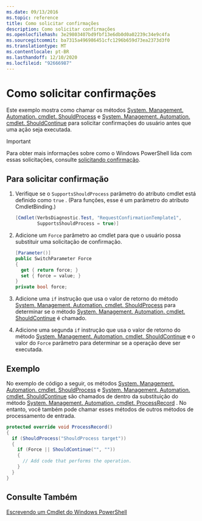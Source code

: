 ```yaml
---
ms.date: 09/13/2016
ms.topic: reference
title: Como solicitar confirmações
description: Como solicitar confirmações
ms.openlocfilehash: 3e29803407bd9fbf13e6db0d0a02239c34e9c4fa
ms.sourcegitcommit: ba7315a496986451cfc1296b659d73ea2373d3f0
ms.translationtype: MT
ms.contentlocale: pt-BR
ms.lasthandoff: 12/10/2020
ms.locfileid: "92666987"
---
```

# <a name="how-to-request-confirmations"></a>Como solicitar confirmações

Este exemplo mostra como chamar os métodos [System. Management. Automation. cmdlet. ShouldProcess](/dotnet/api/System.Management.Automation.Cmdlet.ShouldProcess) e [System. Management. Automation. cmdlet. ShouldContinue](/dotnet/api/System.Management.Automation.Cmdlet.ShouldContinue) para solicitar confirmações do usuário antes que uma ação seja executada.

> [!IMPORTANT]
> Para obter mais informações sobre como o Windows PowerShell lida com essas solicitações, consulte [solicitando confirmação](./requesting-confirmation-from-cmdlets.md).

## <a name="to-request-confirmation"></a>Para solicitar confirmação

1. Verifique se o `SupportsShouldProcess` parâmetro do atributo cmdlet está definido como `true` . (Para funções, esse é um parâmetro do atributo CmdletBinding.)

    ```csharp
    [Cmdlet(VerbsDiagnostic.Test, "RequestConfirmationTemplate1",
            SupportsShouldProcess = true)]
    ```

2. Adicione um `Force` parâmetro ao cmdlet para que o usuário possa substituir uma solicitação de confirmação.

    ```csharp
    [Parameter()]
    public SwitchParameter Force
    {
      get { return force; }
      set { force = value; }
    }
    private bool force;
    ```

3. Adicione uma `if` instrução que usa o valor de retorno do método [System. Management. Automation. cmdlet. ShouldProcess](/dotnet/api/System.Management.Automation.Cmdlet.ShouldProcess) para determinar se o método [System. Management. Automation. cmdlet. ShouldContinue](/dotnet/api/System.Management.Automation.Cmdlet.ShouldContinue) é chamado.

4. Adicione uma segunda `if` instrução que usa o valor de retorno do método [System. Management. Automation. cmdlet. ShouldContinue](/dotnet/api/System.Management.Automation.Cmdlet.ShouldContinue) e o valor do `Force` parâmetro para determinar se a operação deve ser executada.

## <a name="example"></a>Exemplo

No exemplo de código a seguir, os métodos [System. Management. Automation. cmdlet. ShouldProcess](/dotnet/api/System.Management.Automation.Cmdlet.ShouldProcess) e [System. Management. Automation. cmdlet. ShouldContinue](/dotnet/api/System.Management.Automation.Cmdlet.ShouldContinue) são chamados de dentro da substituição do método [System. Management. Automation. cmdlet. ProcessRecord](/dotnet/api/System.Management.Automation.Cmdlet.ProcessRecord) . No entanto, você também pode chamar esses métodos de outros métodos de processamento de entrada.

```csharp
protected override void ProcessRecord()
{
  if (ShouldProcess("ShouldProcess target"))
  {
    if (Force || ShouldContinue("", ""))
    {
      // Add code that performs the operation.
    }
  }
}
```

## <a name="see-also"></a>Consulte Também

[Escrevendo um Cmdlet do Windows PowerShell](./writing-a-windows-powershell-cmdlet.md)
